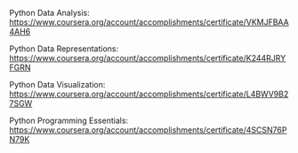 Python Data Analysis:
https://www.coursera.org/account/accomplishments/certificate/VKMJFBAA4AH6

Python Data Representations:
https://www.coursera.org/account/accomplishments/certificate/K244RJRYFGRN

Python Data Visualization:
https://www.coursera.org/account/accomplishments/certificate/L4BWV9B27SGW

Python Programming Essentials:
https://www.coursera.org/account/accomplishments/certificate/4SCSN76PN79K
